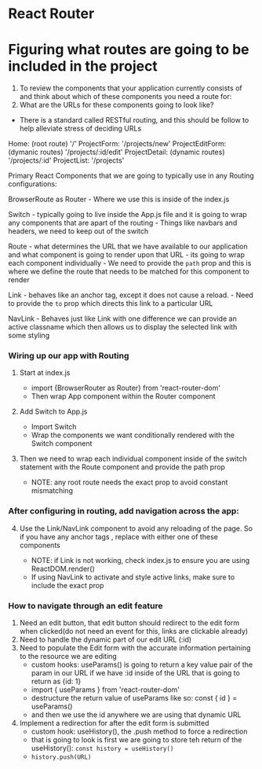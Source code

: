 # React Router 


# Figuring what routes are going to be included in the project

1. To review the components that your application currently consists of and think about which of these components you need a route for:
2. What are the URLs for these components going to look like? 
- There is a standard called RESTful routing, and this should be follow to help alleviate stress of deciding URLs

Home: (root route) '/'
ProjectForm: '/projects/new'
ProjectEditForm: (dymanic routes) '/projects/:id/edit'
ProjectDetail: (dynamic routes) '/projects/:id'
ProjectList: '/projects'

Primary React Components that we are going to typically use in any Routing configurations:

BrowserRoute as Router
    - Where we use this is inside of the index.js 

Switch 
    - typically going to live inside the App.js file and it is going to wrap any components that are apart of the routing
    - Things like navbars and headers, we need to keep out of the switch 

Route 
    - what determines the URL that we have available to our application and what component is going to render upon that URL
    - its going to wrap each component individually 
    - We need to provide the `path` prop and this is where we define the route that needs to be matched for this component to render

Link 
    - behaves like an anchor tag, except it does not cause a reload. 
    - Need to provide the `to` prop which directs this link to a particular URL 

NavLink 
    - Behaves just like Link with one difference we can provide an active classname which then allows us to display the selected link with some styling 


### Wiring up our app with Routing 

1. Start at index.js 
    - import {BrowserRouter as Router} from 'react-router-dom'
    - Then wrap App component within the Router component

2. Add Switch to App.js 
    - Import Switch 
    - Wrap the components we want conditionally rendered with the Switch component

3. Then we need to wrap each individual component inside of the switch statement with the Route component and provide the path prop 
    - NOTE: any root route needs the exact prop to avoid constant mismatching

### After configuring in routing, add navigation across the app:

4. Use the Link/NavLink component to avoid any reloading of the page. So if you have any anchor tags <a>, replace with either one of these components
    - NOTE: if Link is not working, check index.js to ensure you are using ReactDOM.render()
    - If using NavLink to activate and style active links, make sure to include the exact prop 


### How to navigate through an edit feature

1. Need an edit button, that edit button should redirect to the edit form when clicked(do not need an event for this, links are clickable already)
2. Need to handle the dynamic part of our edit URL (:id)
3. Need to populate the Edit form with the accurate information pertaining to the resource we are editing 
    - custom hooks: useParams() is going to return a key value pair of the param in our URL if we have :id inside of the URL that is going to return as {id: 1}
    - import { useParams } from 'react-router-dom'
    - destructure the return value of useParams like so:
    const { id } = useParams()
    - and then we use the id anywhere we are using that dynamic URL
4. Implement a redirection for after the edit form is submitted
    - custom hook: useHistory(), the .push method to force a redirection 
    - that is going to look is first we are going to store teh return of the useHistory(): `const history = useHistory()`
    - `history.push(URL)`